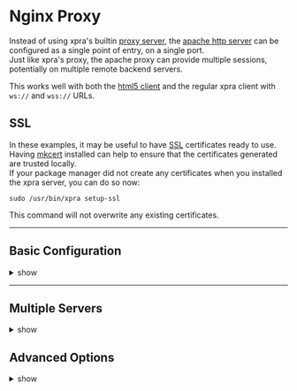 # Nginx Proxy

Instead of using xpra's builtin [proxy server](Proxy-Server.md), the [apache http server](https://httpd.apache.org/) can be configured as a single point of entry, on a single port. \
Just like xpra's proxy, the apache proxy can provide multiple sessions, potentially on multiple remote backend servers.

This works well with both the [html5 client](https://github.com/Xpra-org/xpra-html5) and the regular xpra client with `ws://` and `wss://` URLs.


## SSL

In these examples, it may be useful to have [SSL](../Network/SSL.md) certificates ready to use. \
Having [mkcert](https://mkcert.org/) installed can help to ensure that the certificates generated are trusted locally. \
If your package manager did not create any certificates when you installed the xpra server, you can do so now:
```shell
sudo /usr/bin/xpra setup-ssl
```
This command will not overwrite any existing certificates.

---

## Basic Configuration

<details>
  <summary>show</summary>

### Create the config
```shell
cat > /usr/share/nginx/xpra-basic.conf << EOF
events {
}

http {

	map $http_upgrade $connection_upgrade {
		default upgrade;
		''	  close;
	}

	server {
		listen 443 ssl;
		listen 80;

		root /usr/share/xpra/www;

		ssl_certificate /etc/xpra/ssl/ssl-cert.pem;
		ssl_certificate_key /etc/xpra/ssl/key.pem;

		location / {
			proxy_pass http://127.0.0.1:10000;

			proxy_http_version 1.1;
			proxy_buffering off;
			proxy_cache_bypass $http_upgrade;
			proxy_set_header Upgrade $http_upgrade;
			proxy_set_header Connection "Upgrade";
			proxy_set_header Host $host;
		}
	}
}
EOF
```
### Start nginx:
```shell
sudo nginx -c xpra-basic.conf
```

### Xpra server
Start an xpra server on port 10000:
```shell
xpra start --bind-tcp=0.0.0.0:10000 --start=xterm
```
(beware: [authentication](https://github.com/Xpra-org/xpra/blob/master/docs/Usage/Authentication.md) is turned off for simplicity)

Then you can simply open your browser to connect to the session via the nginx proxy:
```shell
xdg-open http://localhost/
```
Or even via https if the certificates are configured correctly:
```shell
xdg-open https://localhost/
```
</details>


---


## Multiple Servers

<details>
  <summary>show</summary>

This example configuration maps different URLs to servers on different ports.

```
http {

	map $http_upgrade $connection_upgrade {
		default upgrade;
		''	  close;
	}

	server {
		listen 443 ssl;
		listen 80;

		root /usr/share/xpra/www;

		ssl_certificate /etc/xpra/ssl/ssl-cert.pem;
		ssl_certificate_key /etc/xpra/ssl/key.pem;

		proxy_redirect off;
		proxy_http_version 1.1;
		proxy_buffering off;
		proxy_cache_bypass $http_upgrade;
		proxy_set_header Upgrade $http_upgrade;
		proxy_set_header Connection "Upgrade";
		proxy_set_header Host $host;
		proxy_set_header X-Forwarded-For $proxy_add_x_forwarded_for;
		proxy_set_header X-Forwarded-Proto $scheme;

		location /xpra1 {
			rewrite /xpra1/(.*) /$1 break;
			proxy_pass http://127.0.0.1:10000;
		}
		location /xpra2 {
			rewrite /xpra2/(.*) /$1 break;
			proxy_pass http://127.0.0.1:10001;
		}
	}
}
```
</details>


## Advanced Options

<details>
  <summary>show</summary>

Most of the options below can make the connection more robust
and should be applied to the `location` matching the xpra server being proxied for. \
However, increasing the timeouts should not be necessary as the xpra protocol
already includes its own ping packets every few seconds,
which should ensure that the connection is kept alive.

These options may even introduce new issues,
by making it harder for nginx to detect broken connections.

| Option	                                                                                                   | Recommended value                      | Purpose                                                                                                               |
|--------------------------------------------------------------------------------------------------------------|----------------------------------------|-----------------------------------------------------------------------------------------------------------------------|
| [`proxy_connect_timeout`](https://nginx.org/en/docs/http/ngx_http_proxy_module.html#proxy_connect_timeout)   | unchanged                              | a lower value can be used to fail faster when xpra servers are already started and initial connections should be fast |
| [`proxy_read_timeout`](https://nginx.org/en/docs/http/ngx_http_proxy_module.html#proxy_read_timeout)         | 10d                                    | or more, increase this option to prevent unexpected disconnections                                                    |
| [`proxy_send_timeout`](https://nginx.org/en/docs/http/ngx_http_proxy_module.html#proxy_send_timeout)         | 10d                                    | same as `proxy_read_timeout`                                                                                          |
| [`limit_except`](https://nginx.org/en/docs/http/ngx_http_core_module.html#limit_except)                      | `limit_except GET POST { deny  all; }` | prevent unwanted http requests from reaching xpra's http server                                                       |
| [`proxy_socket_keepalive`](https://nginx.org/en/docs/http/ngx_http_proxy_module.html#proxy_socket_keepalive) | unchanged                              | should not be needed, can be enabled                                                                                  |
| [`tcp_nodelay`](https://nginx.org/en/docs/http/ngx_http_core_module.html#tcp_nodelay)                        | on                                     | keep the latency low, this should already be enabled automatically for WebSocket connections                          |
| [`tcp_nopush`](https://nginx.org/en/docs/http/ngx_http_core_module.html#tcp_nopush)                          | off                                    | may introduce unwanted latency                                                                                        |
| [`proxy_no_cache`](https://nginx.org/en/docs/http/ngx_http_proxy_module.html#proxy_no_cache)                 | `1`                                    | prevent caching of the xpra-html5 client                                                                              |
| [`proxy_cache_bypass`](https://nginx.org/en/docs/http/ngx_http_proxy_module.html#proxy_cache_bypass)         | `1`                                    | prevent caching of the xpra-html5 client                                                                              |

The following options should not need to be modified:
* [`client_max_body_size`](https://nginx.org/en/docs/http/ngx_http_core_module.html#client_max_body_size) - [does not affect WebSocket connections](https://serverfault.com/questions/1034906/) and all the xpra clients use chunked transfers anyway - as for the xpra-html5 client itself, it is orders of magnitude smaller than the default limit
* [`proxy_intercept_errors`](https://nginx.org/en/docs/http/ngx_http_proxy_module.html#proxy_intercept_errors) - once a WebSocket connection is established, http error codes are not used
* [`keepalive_timeout`](https://nginx.org/en/docs/http/ngx_http_core_module.html#keepalive_timeout) - see `proxy_socket_keepalive` above
* [`send_timeout`](https://nginx.org/en/docs/http/ngx_http_core_module.html#send_timeout) - see `proxy_send_timeout` above
* [`proxy_buffering`](https://nginx.org/en/docs/http/ngx_http_proxy_module.html#proxy_buffering) - should not affect WebSocket connections
* [`proxy_buffering`](https://nginx.org/en/docs/http/ngx_http_proxy_module.html#proxy_buffering) [`proxy_request_buffering`](https://nginx.org/en/docs/http/ngx_http_proxy_module.html#proxy_request_buffering) - let nginx handle http requests, this does not affect connections upgraded to WebSocket

</details>